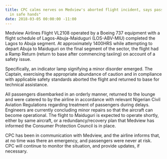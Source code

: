 ```yaml
---
title: CPC calms nerves on Medview's aborted flight incident, says passengers are
  in safe hands"
date: 2018-03-05 00:00:00 -11:00
---
```


Medview Airlines Flight VL2108 operated by a Boeing 737 equipment with a flight schedule of Lagos-Abuja-Maiduguri (LOS-ABV-MIU) completed the Lagos to Abuja segment.  At approximately 1400HRS while attempting to depart Abuja to Maiduguri on the final segment of the sector, the flight had a Ramp Return (return to base after commencing taxiing) on account of a safety issue.

Specifically, an indicator lamp signifying a minor disorder emerged.  The Captain, exercising the appropriate abundance of caution and in compliance with applicable safety standards aborted the flight and returned to base for technical assistance.  

All passengers disembarked in an orderly manner, returned to the lounge and were catered to by the airline in accordance with relevant Nigerian Civil Aviation Regulations regarding treatment of passengers during delays. Engineers are currently concluding minor repairs so that the aircraft can become operational.  The flight to Maiduguri is expected to operate shortly, either by same aircraft, or a redundancy/recovery plan that Medview has informed the Consumer Protection Council is in place.

CPC has been in communication with Medview, and the airline informs that, at no time was there an emergency, and passengers were never at risk. CPC will continue to monitor the situation, and provide updates, if necessary.  
